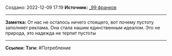 Создано: 2022-12-09 17:19
**Источник:** [_99 франков](_99%20франков.md)
***
**Заметка:**  От нас не осталось ничего стоящего, вот почему пустоту заполняет реклама. Она стала нашим единственным идеалом. Это не природа, это надежда не терпит пустоты
***
**Ссылки:** 
**Тэги:** #Потребление

